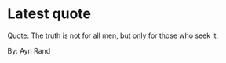# Latest quote 

Quote: The truth is not for all men, but only for those who seek it. 

By: Ayn Rand